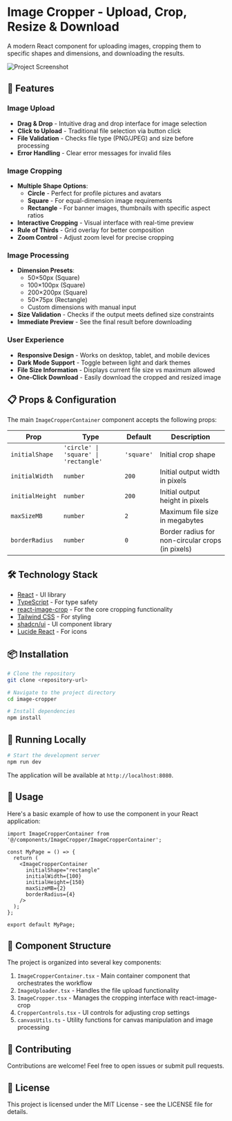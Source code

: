 
# Image Cropper - Upload, Crop, Resize & Download

A modern React component for uploading images, cropping them to specific shapes and dimensions, and downloading the results.

![Project Screenshot](https://via.placeholder.com/800x400?text=Image+Cropper+Component)

## 🚀 Features

### Image Upload
- **Drag & Drop** - Intuitive drag and drop interface for image selection
- **Click to Upload** - Traditional file selection via button click
- **File Validation** - Checks file type (PNG/JPEG) and size before processing
- **Error Handling** - Clear error messages for invalid files

### Image Cropping
- **Multiple Shape Options**:
  - **Circle** - Perfect for profile pictures and avatars
  - **Square** - For equal-dimension image requirements
  - **Rectangle** - For banner images, thumbnails with specific aspect ratios
- **Interactive Cropping** - Visual interface with real-time preview
- **Rule of Thirds** - Grid overlay for better composition
- **Zoom Control** - Adjust zoom level for precise cropping

### Image Processing
- **Dimension Presets**:
  - 50×50px (Square)
  - 100×100px (Square)
  - 200×200px (Square)
  - 50×75px (Rectangle)
  - Custom dimensions with manual input
- **Size Validation** - Checks if the output meets defined size constraints
- **Immediate Preview** - See the final result before downloading

### User Experience
- **Responsive Design** - Works on desktop, tablet, and mobile devices
- **Dark Mode Support** - Toggle between light and dark themes
- **File Size Information** - Displays current file size vs maximum allowed
- **One-Click Download** - Easily download the cropped and resized image

## 📋 Props & Configuration

The main `ImageCropperContainer` component accepts the following props:

| Prop | Type | Default | Description |
|------|------|---------|-------------|
| `initialShape` | `'circle' \| 'square' \| 'rectangle'` | `'square'` | Initial crop shape |
| `initialWidth` | `number` | `200` | Initial output width in pixels |
| `initialHeight` | `number` | `200` | Initial output height in pixels |
| `maxSizeMB` | `number` | `2` | Maximum file size in megabytes |
| `borderRadius` | `number` | `0` | Border radius for non-circular crops (in pixels) |

## 🛠️ Technology Stack

- [React](https://reactjs.org/) - UI library
- [TypeScript](https://www.typescriptlang.org/) - For type safety
- [react-image-crop](https://github.com/DominicTobias/react-image-crop) - For the core cropping functionality
- [Tailwind CSS](https://tailwindcss.com/) - For styling
- [shadcn/ui](https://ui.shadcn.com/) - UI component library
- [Lucide React](https://lucide.dev/) - For icons

## 📦 Installation

```bash
# Clone the repository
git clone <repository-url>

# Navigate to the project directory
cd image-cropper

# Install dependencies
npm install
```

## 🚀 Running Locally

```bash
# Start the development server
npm run dev
```

The application will be available at `http://localhost:8080`.

## 🔧 Usage

Here's a basic example of how to use the component in your React application:

```tsx
import ImageCropperContainer from '@/components/ImageCropper/ImageCropperContainer';

const MyPage = () => {
  return (
    <ImageCropperContainer 
      initialShape="rectangle"
      initialWidth={100}
      initialHeight={150}
      maxSizeMB={2}
      borderRadius={4}
    />
  );
};

export default MyPage;
```

## 🧩 Component Structure

The project is organized into several key components:

1. `ImageCropperContainer.tsx` - Main container component that orchestrates the workflow
2. `ImageUploader.tsx` - Handles the file upload functionality
3. `ImageCropper.tsx` - Manages the cropping interface with react-image-crop
4. `CropperControls.tsx` - UI controls for adjusting crop settings
5. `canvasUtils.ts` - Utility functions for canvas manipulation and image processing

## 🤝 Contributing

Contributions are welcome! Feel free to open issues or submit pull requests.

## 📄 License

This project is licensed under the MIT License - see the LICENSE file for details.
